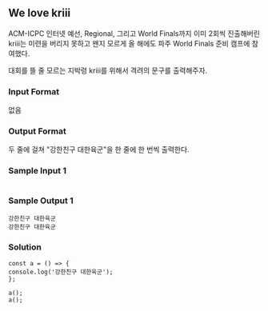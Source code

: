 ## We love kriii

ACM-ICPC 인터넷 예선, Regional, 그리고 World Finals까지 이미 2회씩 진출해버린 kriii는 미련을 버리지 못하고 왠지 모르게 올 해에도 파주 World Finals 준비 캠프에 참여했다.

대회를 뜰 줄 모르는 지박령 kriii를 위해서 격려의 문구를 출력해주자.

### Input Format
없음

### Output Format
두 줄에 걸쳐 "강한친구 대한육군"을 한 줄에 한 번씩 출력한다.


### Sample Input 1

```
```

### Sample Output 1

```
강한친구 대한육군
강한친구 대한육군
```


### Solution

```
const a = () => {
console.log('강한친구 대한육군');
};

a();
a();
```
